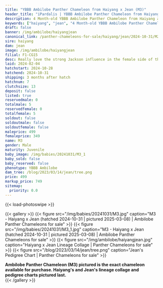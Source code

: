 ```yaml
---
title: "YBBB Ambilobe Panther Chameleon from Haiyang x Jean (M3)"
header_title: "iPardalis | YBBB Ambilobe Panther Chameleon from Haiyang x Jean | M3"
description: 4 Month-old YBBB Ambilobe Panther Chameleon from Haiyang and Jean. Really love the strong Jackson influence in the female side of this F1 group - great option for Jackson fans who also want some genetic diversity! We've included sire and dam dendrograms if available, but you can view our Haiyang or Jean breeder pages for more information.
keywords: ["haiyang", "jean", "4 Month-old YBBB Ambilobe Panther Chameleon", "baby chameleons for sale", "buy panther chameleon", "panther for sale", "ambilobe panther chameleons for sale", "ambilobe panther chameleon for sale"]
draft: false
banner: /img/ambilobe/haiyangjean
canonical_link: /panther-chameleons-for-sale/haiyang/jean/2024-10-31/M2/
sire: haiyang
dam: jean
image: /img/ambilobe/haiyangjean
filial: F1-CG15
desc: Really love the strong Jackson influence in the female side of this F1 group - great option for Jackson fans who also want some genetic diversity!
laid: 2024-02-04
hatchstart: 2024-10-28
hatchend: 2024-10-31
shipping: 3 months after hatch
hatchnum: 7
clutchsize: 13
deposit: false
listed: true
reservedmale: 0
totalmale: 5
reservedfemale: 0
totalfemale: 5
soldout: false
soldoutmale: false
soldoutfemale: false
maleprice: 499
femaleprice: 349
name: M3
gender: Male
maturity: Juvenile
baby_image: /img/babies/20241031/M3_1
baby_sold: false
baby_reserved: false
phenotype: YBBB Ambilobe
dam_tree: /blog/2023/03/14/jean/tree.png
price: 499
markup_price: 749
sitemap: 
  priority: 0.0
---
```


{{< load-photoswipe >}}

{{< gallery >}}
  {{< figure src="/img/babies/20241031/M3.jpg" caption="M3 - Haiyang x Jean (hatched 2024-10-31 | pictured 2025-03-08) | Ambilobe Panther Chameleons for sale" >}}
  {{< figure src="/img/babies/20241031/M3_1.jpg" caption="M3 - Haiyang x Jean (hatched 2024-10-31 | pictured 2025-03-08) | Ambilobe Panther Chameleons for sale" >}}
  {{< figure src="/img/ambilobe/haiyangjean.jpg" caption="Haiyang x Jean Lineage Collage | Panther Chameleons for sale" >}}
  {{< figure src="/blog/2023/03/14/jean/tree.png" caption="Jean's Pedigree Chart | Panther Chameleons for sale" >}}
  <figcaption itemprop="description"><strong>Ambilobe Panther Chameleon (M3) pictured is the exact chameleon available for purchase. Haiyang's and Jean's lineage collage and pedigree charts pictured last.</strong></figcaption>
{{< /gallery >}}
